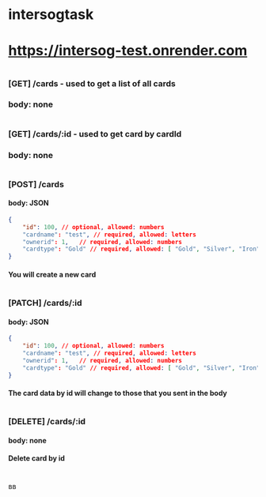 # intersogtask
# https://intersog-test.onrender.com
#
### [GET] /cards - used to get a list of all cards 
### body: none
#
#
### [GET] /cards/:id - used to get card by cardId 
### body: none
#
### [POST] /cards
#### body: JSON
```json
{
    "id": 100, // optional, allowed: numbers
    "cardname": "test", // required, allowed: letters
    "ownerid": 1,   // required, allowed: numbers
    "cardtype": "Gold" // required, allowed: [ "Gold", "Silver", "Iron", "Composite"]
}
```
#### You will create a new card
#
### [PATCH] /cards/:id
#### body: JSON
```json
{
    "id": 100, // optional, allowed: numbers
    "cardname": "test", // required, allowed: letters
    "ownerid": 1,   // required, allowed: numbers
    "cardtype": "Gold" // required, allowed: [ "Gold", "Silver", "Iron", "Composite"]
}
```
#### The card data by id will change to those that you sent in the body
#
### [DELETE] /cards/:id
#### body: none
#### Delete card by id
#
вв